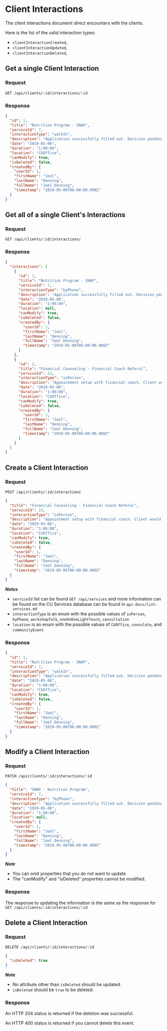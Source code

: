 # Client Interactions

The client interactions document direct encounters with the clients.

Here is the list of the valid interaction types:

- `clientInteractionCreated`,
- `clientInteractionUpdated`,
- `clientInteractionDeleted`,

## Get a single Client Interaction

### Request

```http
GET /api/clients/:id/interactions/:id
```

### Response

```json
{
  "id": 1,
  "title": "Nutrition Program - SNAP",
  "serviceId": 7,
  "interactionType": "walkIn",
  "description": "Application successfully filled out. Decision pending.",
  "date": "2019-05-06",
  "duration": "1:00:00",
  "location": "CUOffice",
  "canModify": true,
  "isDeleted": false,
  "createdBy": {
    "userId": 1,
    "firstName": "Joel",
    "lastName": "Denning",
    "fullName": "Joel Denning",
    "timestamp": "2019-05-06T06:00:00.000Z"
  }
}
```

## Get all of a single Client's Interactions

### Request

```http
GET /api/clients/:id/interactions/
```

### Response

```json
{
  "interactions": [
    {
      "id": 1,
      "title": "Nutrition Program - SNAP",
      "serviceId": 7,
      "interactionType": "byPhone",
      "description": "Application successfully filled out. Decision pending.",
      "date": "2019-05-06",
      "duration": "1:00:00",
      "location": null,
      "canModify": true,
      "isDeleted": false,
      "createdBy": {
        "userId": 1,
        "firstName": "Joel",
        "lastName": "Denning",
        "fullName": "Joel Denning",
        "timestamp": "2019-05-06T06:00:00.000Z"
      }
    },
    {
      "id": 2,
      "title": "Financial Counseling - Financial Coach Referal",
      "serviceId": 13,
      "interactionType": "inPerson",
      "description": "Appointment setup with financial coach. Client would like to save up enough for a down payment on a car better suited for their work.",
      "date": "2019-05-06",
      "duration": "1:00:00",
      "location": "CUOffice",
      "canModify": true,
      "isDeleted": false,
      "createdBy": {
        "userId": 1,
        "firstName": "Joel",
        "lastName": "Denning",
        "fullName": "Joel Denning",
        "timestamp": "2019-05-06T06:00:00.000Z"
      }
    }
  ]
}
```

## Create a Client Interaction

### Request

```http
POST /api/clients/:id/interactions
```

```json
{
  "title": "Financial Counseling - Financial Coach Referal",
  "serviceId": 13,
  "interactionType": "inPerson",
  "description": "Appointment setup with financial coach. Client would like to save up enough for a down payment on a car better suited for their work.",
  "date": "2019-05-06",
  "duration": "1:00:00",
  "location": "CUOffice",
  "canModify": true,
  "isDeleted": false,
  "createdBy": {
    "userId": 1,
    "firstName": "Joel",
    "lastName": "Denning",
    "fullName": "Joel Denning",
    "timestamp": "2019-05-06T06:00:00.000Z"
  }
}
```

**_Notes_**

- `serviceId` list can be found `GET /api/services` and more information can be found on the CU Services database can be found in `api-docs/list-services.md`
- `interactionType` is an enum with the possible values of `inPerson`, `byPhone`, `workshopTalk`, `oneOnOneLightTouch`, `consultation`
- `location` is an enum with the possible values of `CUOffice`, `consulate`, and `communityEvent`

### Response

```json
{
  "id": 1,
  "title": "Nutrition Program - SNAP",
  "serviceId": 7,
  "interactionType": "walkIn",
  "description": "Application successfully filled out. Decision pending.",
  "date": "2019-05-06",
  "duration": "1:00:00",
  "location": "CUOffice",
  "canModify": true,
  "isDeleted": false,
  "createdBy": {
    "userId": 1,
    "firstName": "Joel",
    "lastName": "Denning",
    "fullName": "Joel Denning",
    "timestamp": "2019-05-06T06:00:00.000Z"
  }
}
```

## Modify a Client Interaction

### Request

```http
PATCH /api/clients/:id/interactions/:id
```

```json
{
  "title": "SNAP - Nutrition Program",
  "serviceId": 7,
  "interactionType": "byPhone",
  "description": "Application successfully filled out. Decision pending.",
  "date": "2019-05-06",
  "duration": "1:00:00",
  "location": null,
  "createdBy": {
    "userId": 1,
    "firstName": "Joel",
    "lastName": "Denning",
    "fullName": "Joel Denning",
    "timestamp": "2019-05-06T06:00:00.000Z"
  }
}
```

**_Note_**

- You can omit properties that you do not want to update.
- The "canModify" and "isDeleted" properties cannot be modified.

### Response

The response to updating the information is the same as the response for `GET /api/clients/:id/interactions/:id`

## Delete a Client Interaction

### Request

```http
DELETE /api/clients/:id/interactions/:id
```

```json
{
  "isDeleted": true
}
```

**_Note_**

- No attribute other than `isDeleted` should be updated.
- `isDeleted` should be `true` to be deleted.

### Response

An HTTP 204 status is returned if the deletion was successful.

An HTTP 400 status is returned if you cannot delete this event.
